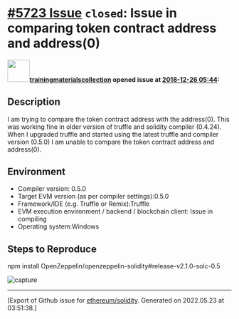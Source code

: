 # [\#5723 Issue](https://github.com/ethereum/solidity/issues/5723) `closed`: Issue in comparing token contract address and address(0)

#### <img src="https://avatars.githubusercontent.com/u/43944294?v=4" width="50">[trainingmaterialscollection](https://github.com/trainingmaterialscollection) opened issue at [2018-12-26 05:44](https://github.com/ethereum/solidity/issues/5723):

## Description
I am trying to compare the token contract address with the address(0). This was working fine in older version of truffle and solidity compiler (0.4.24). When I upgraded truffle and started using the latest truffle and compiler version (0.5.0) I am unable to compare the token contract address and address(0).

## Environment

- Compiler version: 0.5.0
- Target EVM version (as per compiler settings):0.5.0
- Framework/IDE (e.g. Truffle or Remix):Truffle
- EVM execution environment / backend / blockchain client: Issue in compiling
- Operating system:Windows

## Steps to Reproduce

npm install OpenZeppelin/openzeppelin-solidity#release-v2.1.0-solc-0.5
 
![capture](https://user-images.githubusercontent.com/43944294/50433619-55c27200-08ff-11e9-93e4-466d3ed0bd05.PNG)






-------------------------------------------------------------------------------



[Export of Github issue for [ethereum/solidity](https://github.com/ethereum/solidity). Generated on 2022.05.23 at 03:51:38.]
